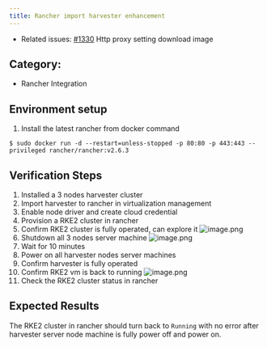 ```yaml
---
title: Rancher import harvester enhancement
---
```


* Related issues: [#1330](https://github.com/harvester/harvester/issues/1330) Http proxy setting download image

## Category: 
* Rancher Integration

## Environment setup
1. Install the latest rancher from docker command
```
$ sudo docker run -d --restart=unless-stopped -p 80:80 -p 443:443 --privileged rancher/rancher:v2.6.3
``` 


## Verification Steps
1. Installed a 3 nodes harvester cluster 
1. Import harvester to rancher in virtualization management 
1. Enable node driver and create cloud credential
1. Provision a RKE2 cluster in rancher 
1. Confirm RKE2 cluster is fully operated, can explore it 
![image.png](https://images.zenhubusercontent.com/61519853321ea20d65443929/b29e812c-1430-4447-9e34-a52a92895140)
1. Shutdown all 3 nodes server machine
![image.png](https://images.zenhubusercontent.com/61519853321ea20d65443929/c351d09f-4745-4b87-b9a4-30f91cb4ab1f)
1. Wait for 10 minutes
1. Power on all harvester nodes server machines
1. Confirm harvester is fully operated
1. Confirm RKE2 vm is back to running
![image.png](https://images.zenhubusercontent.com/61519853321ea20d65443929/a97b7464-747b-4fee-8368-651270705106)
1. Check the RKE2 cluster status in rancher  


## Expected Results
The RKE2 cluster in rancher should turn back to `Running` with no error after harvester server node machine is fully power off and power on. 

